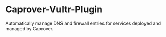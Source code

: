 # Caprover-Vultr-Plugin
Automatically manage DNS and firewall entries for services deployed and managed by Caprover.
